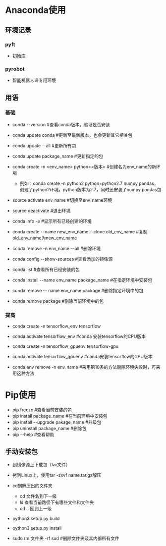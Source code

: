 # Anaconda使用

## 环境记录

### pyft

- 初始库

### pyrobot

- 智能机器人课专用环境





## 用语

### 基础

- conda --version #查看conda版本，验证是否安装
- conda update conda #更新至最新版本，也会更新其它相关包
- conda update --all #更新所有包
- conda update package_name #更新指定的包
- conda create -n <env_name> python=<版本> #创建名为env_name的新环境
  - 例如：conda create -n python2 python=python2.7 numpy pandas，创建了python2环境，python版本为2.7，同时还安装了numpy pandas包
- source activate env_name #切换至env_name环境
- source deactivate #退出环境
- conda info -e #显示所有已经创建的环境
- conda create --name new_env_name --clone old_env_name #复制old_env_name为new_env_name
- conda remove -n env_name –-all #删除环境
- conda config --show-sources #查看添加的镜像源
- conda list #查看所有已经安装的包

- conda install --name env_name package_name #在指定环境中安装包
- conda remove -- name env_name package #删除指定环境中的包
- conda remove package #删除当前环境中的包

### 提高

- conda create -n tensorflow_env tensorflow

- conda activate tensorflow_env #conda 安装tensorflow的CPU版本

- conda create -n tensorflow_gpuenv tensorflow-gpu

- conda activate tensorflow_gpuenv #conda安装tensorflow的GPU版本

- conda env remove -n env_name #采用第10条的方法删除环境失败时，可采用这种方法

# Pip使用

- pip freeze #查看当前安装的包
- pip install package_name #在当前环境中安装包
- pip install --upgrade pakage_name #升级包
- pip uninstall package_name #删除包
- pip --help #查看帮助

## 手动安装包

- 到镜像源上下载包（tar文件）
- 拷到Linux上，使用tar -zxvf name.tar.gz解压
- cd到解压出的文件夹
  - cd 文件名到下一级
  - ls 查看当前路径下有哪些文件和文件夹
  - cd .. 回到上一级
- python3 setup.py build
- python3 setup.py install

- sudo rm 文件夹 -rf sud #删除文件夹及其内部所有文件